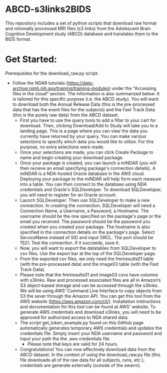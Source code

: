 # ABCD-s3links2BIDS
This repository includes a set of python scripts that download raw format and minimally processed MRI files (s3 links) from the Adolescent Brain Cognitive Development study (ABCD) database and translates them to the BIDS format.
# Get Started:
Prerequisites for the download_raw.py script:
- Follow the NDAR tutorials (https://data-archive.nimh.nih.gov/training/training-modules) under the "Accessing files in the cloud" section. The information is also summarized below. It is tailored for this specific purpose (i.e. the ABCD study). You will want to download both the Annual Release Data (this is the pre-processed data that has the event files for the subjects) and the Fast Track Data (this is the purely raw data) from the ABCD dataset.
  - First you have to use the query tools to add a filter to your cart for download. Then, clicking Download/Add to Study will take you to a landing page. This is a page where you can view the data you currently have returned by your query. You can make various selections to specify which data you would like to utilize. For this purpose, no extra selections were made.
  - Once your selections are made, you can click Create Package to name and begin creating your download package.
  - Once your package is created, you can launch a miNDAR (you will then recieve an email specifying package's connection details). A miNDAR is a NDA-hosted Oracle database in the AWS cloud. Deploying your package to the miNDAR will help form each measure into a table. You can then connect to the database using NDA credentials and Oracle's SQLDeveloper. To download SQLDeveloper, you will need to register for an Oracle account.
  - Launch SQLDeveloper. Then use SQLDeveloper to make a new connection. In creating the connection, SQLDeveloper will need a Connection Name, a Username, a Password, a Hostname. The username should be the one specified on the package's page or the email you received. The password should be the password you created when you created your package. The hostname is also specified in the connection details on the package's page. Select ServiceName instead of SID and input ORCL. The port should be 1521. Test the connection. If it succeeds, save it.
  - Now, you will want to export the datatables from SQLDeveloper to csv files. Use the export bar at the top of the SQLDeveloper page.
  - From the exported csv files, we only need the fmriresults01 table (with the pre-processed data) and the image03 table (with the Fast Track Data).
  - Please note that the fmriresults01 and image03 csvs have columns with s3links. Raw and processed associated files are all in Amazon’s S3 object-based storage and can be accessed through the s3links. We will be using AWS’ Command Line Interface to copy objects from S3 the sever through the Amazon API. You can get this tool from the AWS website (https://aws.amazon.com/cli/). Installation instructions and documentation for this tool can be found at AWS' website. To generate AWS credentials and download s3links, you will need to be approved for authorized access to NDA shared data.
  - The script get_token_example.py found on this GitHub page automatically generates temporary AWS credentials and updates the credentials file. Simply insert your NDA username and password and input your path the the .aws credentials file.
    - Please note that keys are valid for 24 hours.
  - Congratulations! You can now effectively download data from the ABCD dataset. In the context of using the download_raw.py file (this file downloads all of the raw data for all subjects, runs, etc.), credentials are generate externally (outside of the swarm).
